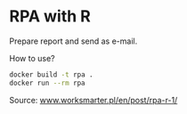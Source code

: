 # RPA with R

Prepare report and send as e-mail.

How to use?

```bash
docker build -t rpa .
docker run --rm rpa
```

Source: www.worksmarter.pl/en/post/rpa-r-1/